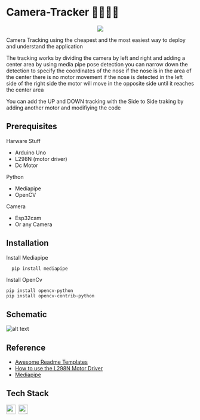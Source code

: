 
# Camera-Tracker 📸🏃🏽‍♂️
<p align="center">
	<img src="https://img.shields.io/badge/PRs-welcome-brightgreen.svg?style=flat-square"/>
</p>
Camera Tracking using the cheapest and the most easiest way to deploy and understand the application


The tracking works by dividing the camera by left and right and adding a center area by
using media pipe pose detection you can narrow down the detection to specify the coordinates of the nose
if the nose is in the area of the center there is no motor movement 
if the nose is detected in the left side of the right side 
the motor will move in the opposite side until it reaches the center area



You can add the UP and DOWN tracking with the Side to Side traking by adding another motor and modifiying the code



## Prerequisites
Harware Stuff
- Arduino Uno
- L298N (motor driver) 
- Dc Motor

Python
- Mediapipe
- OpenCV

Camera
- Esp32cam
- Or any Camera


## Installation

Install Mediapipe

```bash
  pip install mediapipe
```
Install OpenCv
```
pip install opencv-python
pip install opencv-contrib-python
```
## Schematic
![alt text](https://hackster.imgix.net/uploads/attachments/1160823/power_2_1_Rj5cILE90T.png?auto=compress%2Cformat&w=680&h=510&fit=max)

## Reference

 - [Awesome Readme Templates](https://awesomeopensource.com/project/elangosundar/awesome-README-templates)
 - [How to use the L298N Motor Driver](https://create.arduino.cc/projecthub/ryanchan/how-to-use-the-l298n-motor-driver-b124c5)
 - [Mediapipe](https://google.github.io/mediapipe/)

## Tech Stack
<img src="https://img.shields.io/badge/Arduino-05122A?style=flat&logo=arduino" alt="arduino Badge" height="25">&nbsp;
<img src="https://img.shields.io/badge/Python-05122A?style=flat&logo=python" alt="python Badge" height="25">&nbsp;

